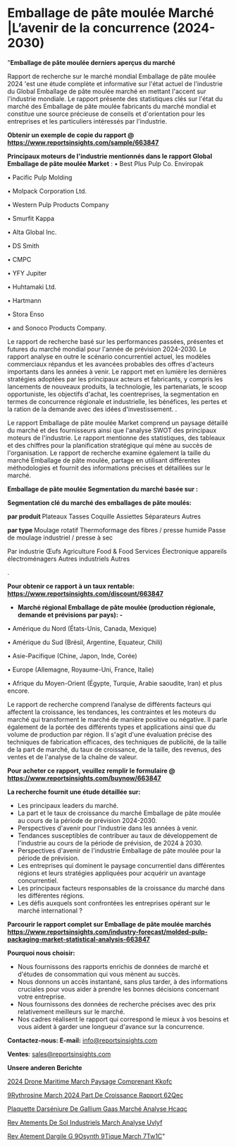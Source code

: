 # Emballage de pâte moulée Marché |L’avenir de la concurrence (2024-2030)

"<strong>Emballage de pâte moulée derniers aperçus du marché</strong>

Rapport de recherche sur le marché mondial Emballage de pâte moulée 2024 'est une étude complète et informative sur l'état actuel de l'industrie du Global Emballage de pâte moulée marché en mettant l'accent sur l'industrie mondiale. Le rapport présente des statistiques clés sur l'état du marché des Emballage de pâte moulée fabricants du marché mondial et constitue une source précieuse de conseils et d'orientation pour les entreprises et les particuliers intéressés par l'industrie.

<strong>Obtenir un exemple de copie du rapport @ <a href=https://www.reportsinsights.com/sample/663847>https://www.reportsinsights.com/sample/663847</a></strong>

<strong>Principaux moteurs de l'industrie mentionnés dans le rapport Global Emballage de pâte moulée Market</strong> :
• Best Plus Pulp Co. Enviropak

• Pacific Pulp Molding

• Molpack Corporation Ltd.

• Western Pulp Products Company

• Smurfit Kappa

• Alta Global Inc.

• DS Smith

• CMPC

• YFY Jupiter

• Huhtamaki Ltd.

• Hartmann

• Stora Enso

• and Sonoco Products Company.

Le rapport de recherche basé sur les performances passées, présentes et futures du marché mondial pour l'année de prévision 2024-2030. Le rapport analyse en outre le scénario concurrentiel actuel, les modèles commerciaux répandus et les avancées probables des offres d'acteurs importants dans les années à venir. Le rapport met en lumière les dernières stratégies adoptées par les principaux acteurs et fabricants, y compris les lancements de nouveaux produits, la technologie, les partenariats, le scoop opportuniste, les objectifs d'achat, les coentreprises, la segmentation en termes de concurrence régionale et industrielle, les bénéfices, les pertes et la ration de la demande avec des idées d'investissement. .

Le rapport Emballage de pâte moulée Market comprend un paysage détaillé du marché et des fournisseurs ainsi que l'analyse SWOT des principaux moteurs de l'industrie. Le rapport mentionne des statistiques, des tableaux et des chiffres pour la planification stratégique qui mène au succès de l'organisation. Le rapport de recherche examine également la taille du marché Emballage de pâte moulée, partage en utilisant différentes méthodologies et fournit des informations précises et détaillées sur le marché.

<strong>Emballage de pâte moulée Segmentation du marché basée sur :</strong>

<strong> Segmentation clé du marché des emballages de pâte moulés: </strong>

<strong> par produit </strong>
Plateaux
Tasses
Coquille
Assiettes
Séparateurs
Autres

<strong> par type </strong>
Moulage rotatif
Thermoformage des fibres / presse humide
Passe de moulage industriel / presse à sec

Par industrie
Œufs
Agriculture
Food & Food Services
Électronique
appareils électroménagers
Autres industriels
Autres

.

<strong>Pour obtenir ce rapport à un taux rentable: <a href=https://www.reportsinsights.com/discount/663847>https://www.reportsinsights.com/discount/663847</a></strong>
<ul>
  <li><strong>Marché régional Emballage de pâte moulée (production régionale, demande et prévisions par pays): -</strong></li>
</ul>
• Amérique du Nord (États-Unis, Canada, Mexique)

• Amérique du Sud (Brésil, Argentine, Equateur, Chili)

• Asie-Pacifique (Chine, Japon, Inde, Corée)

• Europe (Allemagne, Royaume-Uni, France, Italie)

• Afrique du Moyen-Orient (Égypte, Turquie, Arabie saoudite, Iran) et plus encore.

Le rapport de recherche comprend l’analyse de différents facteurs qui affectent la croissance, les tendances, les contraintes et les moteurs du marché qui transforment le marché de manière positive ou négative. Il parle également de la portée des différents types et applications ainsi que du volume de production par région. Il s'agit d'une évaluation précise des techniques de fabrication efficaces, des techniques de publicité, de la taille de la part de marché, du taux de croissance, de la taille, des revenus, des ventes et de l'analyse de la chaîne de valeur.

<strong>Pour acheter ce rapport, veuillez remplir le formulaire @   <a href=https://www.reportsinsights.com/buynow/663847>https://www.reportsinsights.com/buynow/663847</a></strong>

<strong>La recherche fournit une étude détaillée sur:</strong>
<ul>
  <li>Les principaux leaders du marché.</li>
  <li>La part et le taux de croissance du marché Emballage de pâte moulée au cours de la période de prévision 2024-2030.</li>
  <li>Perspectives d'avenir pour l'industrie dans les années à venir.</li>
  <li>Tendances susceptibles de contribuer au taux de développement de l'industrie au cours de la période de prévision, de 2024 à 2030.</li>
  <li>Perspectives d'avenir de l'industrie Emballage de pâte moulée pour la période de prévision.</li>
  <li>Les entreprises qui dominent le paysage concurrentiel dans différentes régions et leurs stratégies appliquées pour acquérir un avantage concurrentiel.</li>
  <li>Les principaux facteurs responsables de la croissance du marché dans les différentes régions.</li>
  <li>Les défis auxquels sont confrontées les entreprises opérant sur le marché international ?</li>
</ul>

<strong>Parcourir le rapport complet sur Emballage de pâte moulée marchés <a href=https://www.reportsinsights.com/industry-forecast/molded-pulp-packaging-market-statistical-analysis-663847>https://www.reportsinsights.com/industry-forecast/molded-pulp-packaging-market-statistical-analysis-663847</a></strong>

<strong>Pourquoi nous choisir:</strong>
<ul>
  <li>Nous fournissons des rapports enrichis de données de marché et d'études de consommation qui vous mènent au succès.</li>
  <li>Nous donnons un accès instantané, sans plus tarder, à des informations cruciales pour vous aider à prendre les bonnes décisions concernant votre entreprise.</li>
  <li>Nous fournissons des données de recherche précises avec des prix relativement meilleurs sur le marché.</li>
  <li>Nos cadres réalisent le rapport qui correspond le mieux à vos besoins et vous aident à garder une longueur d'avance sur la concurrence.</li>
</ul>
<strong>Contactez-nous:
</strong><strong>E-mail:</strong> <a href=mailto:info@reportsinsights.com>info@reportsinsights.com</a>

<strong>Ventes</strong>: <a href=mailto:sales@reportsinsights.com>sales@reportsinsights.com</a>

<strong>Unsere anderen Berichte</strong>

<a href=https://www.linkedin.com/pulse/2024-drone-maritime-march%C3%A9-paysage-comprenant-kkofc/>2024 Drone Maritime March Paysage Comprenant Kkofc</a>

<a href=https://www.linkedin.com/pulse/%C3%A9rythrosine-march%C3%A9-2024-part-de-croissance-rapport-62qec/> 9Rythrosine March 2024 Part De Croissance Rapport 62Qec</a>

<a href=https://www.linkedin.com/pulse/plaquette-darséniure-de-gallium-gaas-marché-analyse-hcaqc/>Plaquette Darséniure De Gallium Gaas Marché Analyse Hcaqc</a>

<a href=https://www.linkedin.com/pulse/rev%C3%AAtements-de-sol-industriels-march%C3%A9-analyse-uvlyf/>Rev Atements De Sol Industriels March Analyse Uvlyf</a>

<a href=https://www.linkedin.com/pulse/rev%C3%AAtement-dargile-g%C3%A9osynth%C3%A9tique-march%C3%A9-7tw1c/>Rev Atement Dargile G 9Osynth 9Tique March 7Tw1C</a>"
